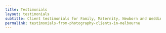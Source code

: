 ```yaml
---
title: Testimonials
layout: testimonials
subtitle: Client testimonials for Family, Maternity, Newborn and Wedding Photography
permalink: testimonials-from-photography-clients-in-melbourne
---
```

